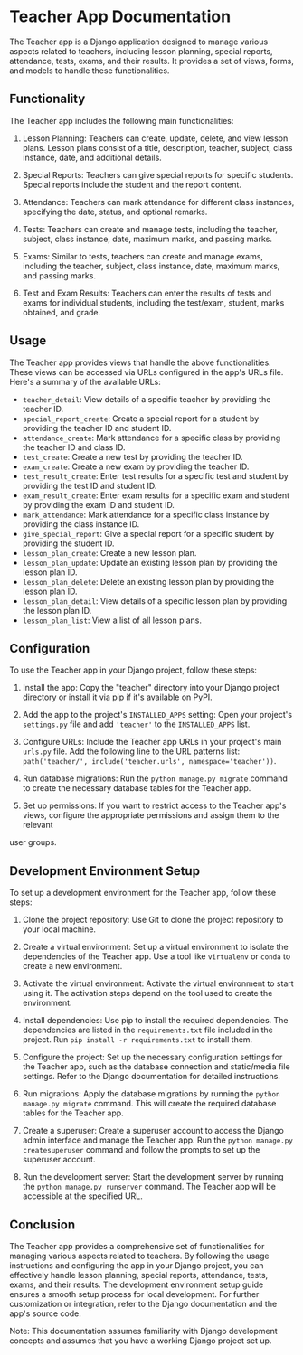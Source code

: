 # Teacher App Documentation

The Teacher app is a Django application designed to manage various aspects related to teachers, including lesson planning, special reports, attendance, tests, exams, and their results. It provides a set of views, forms, and models to handle these functionalities.

## Functionality

The Teacher app includes the following main functionalities:

1. Lesson Planning: Teachers can create, update, delete, and view lesson plans. Lesson plans consist of a title, description, teacher, subject, class instance, date, and additional details.

2. Special Reports: Teachers can give special reports for specific students. Special reports include the student and the report content.

3. Attendance: Teachers can mark attendance for different class instances, specifying the date, status, and optional remarks.

4. Tests: Teachers can create and manage tests, including the teacher, subject, class instance, date, maximum marks, and passing marks.

5. Exams: Similar to tests, teachers can create and manage exams, including the teacher, subject, class instance, date, maximum marks, and passing marks.

6. Test and Exam Results: Teachers can enter the results of tests and exams for individual students, including the test/exam, student, marks obtained, and grade.

## Usage

The Teacher app provides views that handle the above functionalities. These views can be accessed via URLs configured in the app's URLs file. Here's a summary of the available URLs:

- `teacher_detail`: View details of a specific teacher by providing the teacher ID.
- `special_report_create`: Create a special report for a student by providing the teacher ID and student ID.
- `attendance_create`: Mark attendance for a specific class by providing the teacher ID and class ID.
- `test_create`: Create a new test by providing the teacher ID.
- `exam_create`: Create a new exam by providing the teacher ID.
- `test_result_create`: Enter test results for a specific test and student by providing the test ID and student ID.
- `exam_result_create`: Enter exam results for a specific exam and student by providing the exam ID and student ID.
- `mark_attendance`: Mark attendance for a specific class instance by providing the class instance ID.
- `give_special_report`: Give a special report for a specific student by providing the student ID.
- `lesson_plan_create`: Create a new lesson plan.
- `lesson_plan_update`: Update an existing lesson plan by providing the lesson plan ID.
- `lesson_plan_delete`: Delete an existing lesson plan by providing the lesson plan ID.
- `lesson_plan_detail`: View details of a specific lesson plan by providing the lesson plan ID.
- `lesson_plan_list`: View a list of all lesson plans.

## Configuration

To use the Teacher app in your Django project, follow these steps:

1. Install the app: Copy the "teacher" directory into your Django project directory or install it via pip if it's available on PyPI.

2. Add the app to the project's `INSTALLED_APPS` setting: Open your project's `settings.py` file and add `'teacher'` to the `INSTALLED_APPS` list.

3. Configure URLs: Include the Teacher app URLs in your project's main `urls.py` file. Add the following line to the URL patterns list: `path('teacher/', include('teacher.urls', namespace='teacher'))`.

4. Run database migrations: Run the `python manage.py migrate` command to create the necessary database tables for the Teacher app.

5. Set up permissions: If you want to restrict access to the Teacher app's views, configure the appropriate permissions and assign them to the relevant

 user groups.

## Development Environment Setup

To set up a development environment for the Teacher app, follow these steps:

1. Clone the project repository: Use Git to clone the project repository to your local machine.

2. Create a virtual environment: Set up a virtual environment to isolate the dependencies of the Teacher app. Use a tool like `virtualenv` or `conda` to create a new environment.

3. Activate the virtual environment: Activate the virtual environment to start using it. The activation steps depend on the tool used to create the environment.

4. Install dependencies: Use pip to install the required dependencies. The dependencies are listed in the `requirements.txt` file included in the project. Run `pip install -r requirements.txt` to install them.

5. Configure the project: Set up the necessary configuration settings for the Teacher app, such as the database connection and static/media file settings. Refer to the Django documentation for detailed instructions.

6. Run migrations: Apply the database migrations by running the `python manage.py migrate` command. This will create the required database tables for the Teacher app.

7. Create a superuser: Create a superuser account to access the Django admin interface and manage the Teacher app. Run the `python manage.py createsuperuser` command and follow the prompts to set up the superuser account.

8. Run the development server: Start the development server by running the `python manage.py runserver` command. The Teacher app will be accessible at the specified URL.

## Conclusion

The Teacher app provides a comprehensive set of functionalities for managing various aspects related to teachers. By following the usage instructions and configuring the app in your Django project, you can effectively handle lesson planning, special reports, attendance, tests, exams, and their results. The development environment setup guide ensures a smooth setup process for local development. For further customization or integration, refer to the Django documentation and the app's source code.

Note: This documentation assumes familiarity with Django development concepts and assumes that you have a working Django project set up.